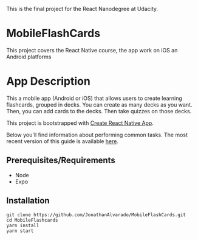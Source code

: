 This is the final project for the React Nanodegree at Udacity.

# MobileFlashCards
This project covers the React Native course, the app work on iOS an Android platforms

# App Description
This a mobile app (Android or iOS) that allows users to  create learning flashcards, grouped in decks. You can create as many decks as you want. Then, you can add cards to the decks. Then take quizzes on those decks.

This project is bootstrapped with [Create React Native App](https://github.com/react-community/create-react-native-app).

Below you'll find information about performing common tasks. The most recent version of this guide is available [here](https://github.com/react-community/create-react-native-app/blob/master/react-native-scripts/template/README.md).

## Prerequisites/Requirements
   - Node
   - Expo

## Installation
```
git clone https://github.com/JonathanAlvarado/MobileFlashCards.git
cd MobileFlashcards
yarn install
yarn start
```
